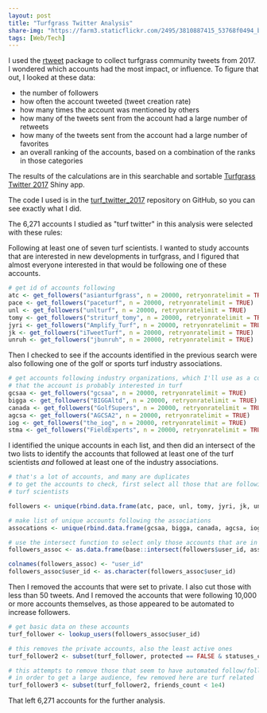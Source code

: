 ```yaml
---
layout: post
title: "Turfgrass Twitter Analysis"
share-img: "https://farm3.staticflickr.com/2495/3810887415_53768f0494_b_d.jpg"
tags: [Web/Tech]
---
```


I used the [rtweet](https://cran.r-project.org/web/packages/rtweet/index.html) package to collect turfgrass community tweets from 2017. I wondered which accounts had the most impact, or influence. To figure that out, I looked at these data:

* the number of followers
* how often the account tweeted (tweet creation rate)
* how many times the account was mentioned by others
* how many of the tweets sent from the account had a large number of retweets
* how many of the tweets sent from the account had a large number of favorites
* an overall ranking of the accounts, based on a combination of the ranks in those categories

The results of the calculations are in this searchable and sortable [Turfgrass Twitter 2017](https://asianturfgrass.shinyapps.io/turf_twitter/) Shiny app.

The code I used is in the [turf_twitter_2017](http://www.asianturfgrass.com/turf_twitter_2017/) repository on GitHub, so you can see exactly what I did.

The 6,271 accounts I studied as "turf twitter" in this analysis were selected with these rules:

Following at least one of seven turf scientists. I wanted to study accounts that are interested in new developments in turfgrass, and I figured that almost everyone interested in that would be following one of these accounts.

```r
# get id of accounts following 
atc <- get_followers("asianturfgrass", n = 20000, retryonratelimit = TRUE)
pace <- get_followers("paceturf", n = 20000, retryonratelimit = TRUE)
unl <- get_followers("unlturf", n = 20000, retryonratelimit = TRUE)
tomy <- get_followers("striturf_tomy", n = 20000, retryonratelimit = TRUE)
jyri <- get_followers("Amplify_Turf", n = 20000, retryonratelimit = TRUE)
jk <- get_followers("iTweetTurf", n = 20000, retryonratelimit = TRUE)
unruh <- get_followers("jbunruh", n = 20000, retryonratelimit = TRUE)
```

Then I checked to see if the accounts identified in the previous search were also following one of the golf or sports turf industry associations. 

```r
# get accounts following industry organizations, which I'll use as a confirmation
# that the account is probably interested in turf
gcsaa <- get_followers("gcsaa", n = 20000, retryonratelimit = TRUE)
bigga <- get_followers("BIGGAltd", n = 20000, retryonratelimit = TRUE)
canada <- get_followers("GolfSupers", n = 20000, retryonratelimit = TRUE)
agcsa <- get_followers("AGCSA2", n = 20000, retryonratelimit = TRUE)
iog <- get_followers("the_iog", n = 20000, retryonratelimit = TRUE)
stma <- get_followers("FieldExperts", n = 20000, retryonratelimit = TRUE)
```
I identified the unique accounts in each list, and then did an intersect of the two lists to identify the accounts that followed at least one of the turf scientists *and* followed at least one of the industry associations.

```r
# that's a lot of accounts, and many are duplicates
# to get the accounts to check, first select all those that are following one of the
# turf scientists

followers <- unique(rbind.data.frame(atc, pace, unl, tomy, jyri, jk, unruh))

# make list of unique accounts following the associations
assocations <- unique(rbind.data.frame(gcsaa, bigga, canada, agcsa, iog, stma))

# use the intersect function to select only those accounts that are in both follow lists
followers_assoc <- as.data.frame(base::intersect(followers$user_id, assocations$user_id))

colnames(followers_assoc) <- "user_id"
followers_assoc$user_id <- as.character(followers_assoc$user_id)
```

Then I removed the accounts that were set to private. I also cut those with less than 50 tweets. And I removed the accounts that were following 10,000 or more accounts themselves, as those appeared to be automated to increase followers.

```r
# get basic data on these accounts
turf_follower <- lookup_users(followers_assoc$user_id)

# this removes the private accounts, also the least active ones
turf_follower2 <- subset(turf_follower, protected == FALSE & statuses_count >= 50)

# this attempts to remove those that seem to have automated follow/follower system
# in order to get a large audience, few removed here are turf related
turf_follower3 <- subset(turf_follower2, friends_count < 1e4)
```

That left 6,271 accounts for the further analysis.
